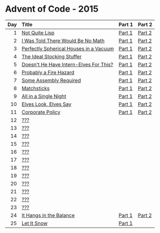 # Advent of Code - 2015

| Day | Title | Part 1 | Part 2 |
| --: | :---- | :----- | :----- |
| 1 | [Not Quite Lisp](https://adventofcode.com/2015/day/1) | [Part 1](D01/PartA.cs) | [Part 2](D01/PartB.cs) |
| 2 | [I Was Told There Would Be No Math](https://adventofcode.com/2015/day/2) | [Part 1](D02/PartA.cs) | [Part 2](D02/PartB.cs) |
| 3 | [Perfectly Spherical Houses in a Vacuum](https://adventofcode.com/2015/day/3) | [Part 1](D03/PartA.cs) | [Part 2](D03/PartB.cs) |
| 4 | [The Ideal Stocking Stuffer](https://adventofcode.com/2015/day/4) | [Part 1](D04/PartA.cs) | [Part 2](D04/PartB.cs) |
| 5 | [Doesn't He Have Intern-Elves For This?](https://adventofcode.com/2015/day/5) | [Part 1](D05/PartA.cs) | [Part 2](D05/PartB.cs) |
| 6 | [Probably a Fire Hazard](https://adventofcode.com/2015/day/6) | [Part 1](D06/PartA.cs) | [Part 2](D06/PartB.cs) |
| 7 | [Some Assembly Required](https://adventofcode.com/2015/day/7) | [Part 1](D07/PartA.cs) | [Part 2](D07/PartB.cs) |
| 8 | [Matchsticks](https://adventofcode.com/2015/day/8) | [Part 1](D08/PartA.cs) | [Part 2](D08/PartB.cs) |
| 9 | [All in a Single Night](https://adventofcode.com/2015/day/9) | [Part 1](D09/PartA.cs) | [Part 2](D09/PartB.cs) |
| 10 | [Elves Look, Elves Say](https://adventofcode.com/2015/day/10) | [Part 1](D10/PartA.cs) | [Part 2](D10/PartB.cs) |
| 11 | [Corporate Policy](https://adventofcode.com/2015/day/11) | [Part 1](D11/PartA.cs) | [Part 2](D11/PartB.cs) |
| 12 | [???](https://adventofcode.com/2015/day/12) |  |  |
| 13 | [???](https://adventofcode.com/2015/day/13) |  |  |
| 14 | [???](https://adventofcode.com/2015/day/14) |  |  |
| 15 | [???](https://adventofcode.com/2015/day/15) |  |  |
| 16 | [???](https://adventofcode.com/2015/day/16) |  |  |
| 17 | [???](https://adventofcode.com/2015/day/17) |  |  |
| 18 | [???](https://adventofcode.com/2015/day/18) |  |  |
| 19 | [???](https://adventofcode.com/2015/day/19) |  |  |
| 20 | [???](https://adventofcode.com/2015/day/20) |  |  |
| 21 | [???](https://adventofcode.com/2015/day/21) |  |  |
| 22 | [???](https://adventofcode.com/2015/day/22) |  |  |
| 23 | [???](https://adventofcode.com/2015/day/23) |  |  |
| 24 | [It Hangs in the Balance](https://adventofcode.com/2015/day/24) | [Part 1](D24/PartA.cs) | [Part 2](D24/PartB.cs) |
| 25 | [Let It Snow](https://adventofcode.com/2015/day/25) | [Part 1](D25/PartA.cs) |  |
